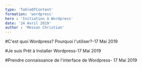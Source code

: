 ```yaml
---
type: 'TableOfContent'
formation: 'wordpress'
hero : 'Initiation à Wordpress'
date: '24 Avril 2019'
author : 'Messan Christian'
---
```


#C'est quoi Wordpress? Pourquoi l'utiliser?-17 Mai 2019

#Je suis Prêt à Installer Wordpress-17 Mai 2019

#Prendre connaissance de l'interface de Wordpress- 17 Mai 2019
